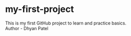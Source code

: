 # my-first-project
This is my first GitHub project to learn and practice basics.
<br>
Author - Dhyan Patel
